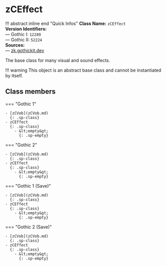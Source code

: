 # zCEffect

!!! abstract inline end "Quick Infos"
    **Class Name:** `zCEffect`<br/>
    **Version Identifiers:**<br />
    — Gothic I: `12289`<br/>
    — Gothic II: `52224`<br/>
    **Sources:**<br/>
    — [zk.gothickit.dev](https://zk.gothickit.dev/engine/objects/zCEffect/)

The base class for many visual and sound effects.

!!! warning
    This object is an abstract base class and cannot be instantiated by itself.

## Class members

=== "Gothic 1"

    - [zCVob](zCVob.md)
      {: .sp-class}
    - zCEffect
      {: .sp-class}
        - &lt;empty&gt;
          {: .sp-empty}

=== "Gothic 2"

    - [zCVob](zCVob.md)
      {: .sp-class}
    - zCEffect
      {: .sp-class}
        - &lt;empty&gt;
          {: .sp-empty}

=== "Gothic 1 (Save)"

    - [zCVob](zCVob.md)
      {: .sp-class}
    - zCEffect
      {: .sp-class}
        - &lt;empty&gt;
          {: .sp-empty}

=== "Gothic 2 (Save)"

    - [zCVob](zCVob.md)
      {: .sp-class}
    - zCEffect
      {: .sp-class}
        - &lt;empty&gt;
          {: .sp-empty}
